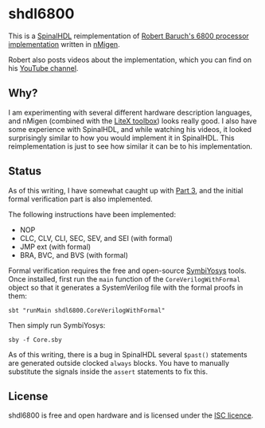 shdl6800
============
This is a [SpinalHDL](https://github.com/SpinalHDL/SpinalHDL) reimplementation of [Robert Baruch's 6800 processor implementation](https://github.com/RobertBaruch/n6800) written in [nMigen](https://github.com/m-labs/nmigen).

Robert also posts videos about the implementation, which you can find on his [YouTube channel](https://www.youtube.com/channel/UCBcljXmuXPok9kT_VGA3adg). 

## Why?

I am experimenting with several different hardware description languages, and nMigen (combined with the [LiteX toolbox](https://github.com/enjoy-digital/litex)) looks really good.
I also have some experience with SpinalHDL, and while watching his videos, it looked surprisingly similar to how you would implement it in SpinalHDL. This reimplementation is just to see how similar it can be to his implementation.

## Status

As of this writing, I have somewhat caught up with [Part 3](https://www.youtube.com/watch?v=aLQqOxnVMOQ), and the initial formal verification part is also implemented.

The following instructions have been implemented:

- NOP
- CLC, CLV, CLI, SEC, SEV, and SEI (with formal)
- JMP ext (with formal)
- BRA, BVC, and BVS (with formal)

Formal verification requires the free and open-source [SymbiYosys](https://symbiyosys.readthedocs.io/en/latest/quickstart.html) tools. Once installed, first run the `main` function of the `CoreVerilogWithFormal` object so that it generates a SystemVerilog file with the formal proofs in them:

```
sbt "runMain shdl6800.CoreVerilogWithFormal"
```

Then simply run SymbiYosys:

```
sby -f Core.sby
```

As of this writing, there is a bug in SpinalHDL several `$past()` statements are generated outside clocked `always` blocks. You have to manually substitute the signals inside the `assert` statements to fix this.

## License

shdl6800 is free and open hardware and is licensed under the [ISC licence](http://en.wikipedia.org/wiki/ISC_license).
